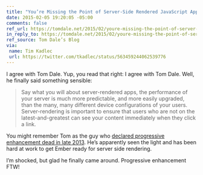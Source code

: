 ```yaml
---
title: "You’re Missing the Point of Server-Side Rendered JavaScript Apps"
date: 2015-02-05 19:20:05 -05:00
comments: false
ref_url: https://tomdale.net/2015/02/youre-missing-the-point-of-server-side-rendered-javascript-apps/
in_reply_to: https://tomdale.net/2015/02/youre-missing-the-point-of-server-side-rendered-javascript-apps/
ref_source: Tom Dale’s Blog
via:
 name: Tim Kadlec
 url: https://twitter.com/tkadlec/status/563459244062539776
---
```


I agree with Tom Dale. Yup, you read that right: I agree with Tom Dale. Well, he finally said something sensible:

> Say what you will about server-rendered apps, the performance of your server is much more predictable, and more easily upgraded, than the many, many different device configurations of your users. Server-rendering is important to ensure that users who are not on the latest-and-greatest can see your content immediately when they click a link.

You might remember Tom as the guy who [declared progressive enhancement dead in late 2013](https://tomdale.net/2013/09/progressive-enhancement-is-dead/). He’s apparently seen the light and has been hard at work to get Ember ready for server side rendering.

I’m shocked, but glad he finally came around. Progressive enhancement FTW!